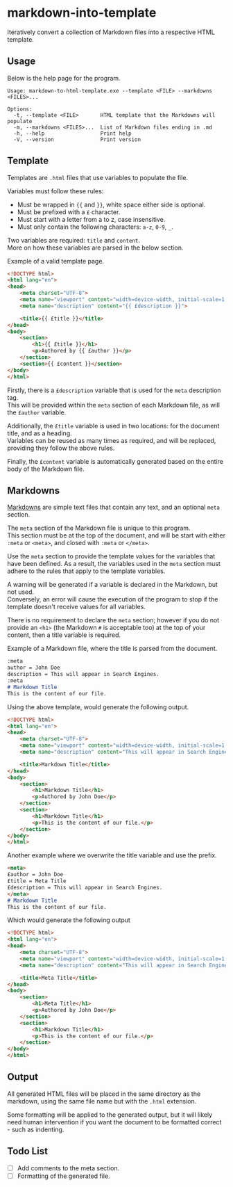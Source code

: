# markdown-into-template
Iteratively convert a collection of Markdown files into a respective HTML template.

## Usage
Below is the help page for the program.
```
Usage: markdown-to-html-template.exe --template <FILE> --markdowns <FILES>...

Options:
  -t, --template <FILE>       HTML template that the Markdowns will populate
  -m, --markdowns <FILES>...  List of Markdown files ending in .md
  -h, --help                  Print help
  -V, --version               Print version
```

## Template
Templates are `.html` files that use variables to populate the file.

Variables must follow these rules:
* Must be wrapped in `{{` and `}}`, white space either side is optional.
* Must be prefixed with a `£` character.
* Must start with a letter from a to z, case insensitive.
* Must only contain the following characters: `a-z`, `0-9`, `_`.

Two variables are required: `title` and `content`.  
More on how these variables are parsed in the below section.

Example of a valid template page.
```html
<!DOCTYPE html>
<html lang="en">
<head>
    <meta charset="UTF-8">
    <meta name="viewport" content="width=device-width, initial-scale=1.0">
    <meta name="description" content="{{ £description }}">

    <title>{{ £title }}</title>
</head>
<body>
    <section>
        <h1>{{ £title }}</h1>
        <p>Authored by {{ £author }}</p>
    </section>
    <section>{{ £content }}</section>
</body>
</html>
```
Firstly, there is a `£description` variable that is used for the `meta` description tag.  
This will be provided within the `meta` section of each Markdown file, as will the `£author` variable.

Additionally, the `£title` variable is used in two locations: for the document title, and as a heading.  
Variables can be reused as many times as required, and will be replaced, providing they follow the above rules.

Finally, the `£content` variable is automatically generated based on the entire body of the Markdown file.

## Markdowns
[Markdowns](https://daringfireball.net/projects/markdown) are simple text files that contain any text, and an optional `meta` section.

The `meta` section of the Markdown file is unique to this program.  
This section must be at the top of the document, and will be start with either `:meta` or `<meta>`, and closed with `:meta` or `</meta>`.

Use the `meta` section to provide the template values for the variables that have been defined. As a result, the variables used in the `meta` section must adhere to the rules that apply to the template variables.

A warning will be generated if a variable is declared in the Markdown, but not used.  
Conversely, an error will cause the execution of the program to stop if the template doesn't receive values for all variables.

There is no requirement to declare the `meta` section; however if you do not provide an `<h1>` (the Markdown `#` is acceptable too) at the top of your content, then a title variable is required.

Example of a Markdown file, where the title is parsed from the document.
```md
:meta
author = John Doe
description = This will appear in Search Engines.
:meta
# Markdown Title
This is the content of our file.
```
Using the above template, would generate the following output.
```html
<!DOCTYPE html>
<html lang="en">
<head>
    <meta charset="UTF-8">
    <meta name="viewport" content="width=device-width, initial-scale=1.0">
    <meta name="description" content="This will appear in Search Engines.">

    <title>Markdown Title</title>
</head>
<body>
    <section>
        <h1>Markdown Title</h1>
        <p>Authored by John Doe</p>
    </section>
    <section>
        <h1>Markdown Title</h1>
        <p>This is the content of our file.</p>
    </section>
</body>
</html>
```

Another example where we overwrite the title variable and use the prefix.
```md
<meta>
£author = John Doe
£title = Meta Title
£description = This will appear in Search Engines.
</meta>
# Markdown Title
This is the content of our file.
```

Which would generate the following output
```html
<!DOCTYPE html>
<html lang="en">
<head>
    <meta charset="UTF-8">
    <meta name="viewport" content="width=device-width, initial-scale=1.0">
    <meta name="description" content="This will appear in Search Engines.">

    <title>Meta Title</title>
</head>
<body>
    <section>
        <h1>Meta Title</h1>
        <p>Authored by John Doe</p>
    </section>
    <section>
        <h1>Markdown Title</h1>
        <p>This is the content of our file.</p>
    </section>
</body>
</html>
```

## Output
All generated HTML files will be placed in the same directory as the markdown, using the same file name but with the `.html` extension.

Some formatting will be applied to the generated output, but it will likely need human intervention if you want the document to be formatted correct - such as indenting.

## Todo List
- [ ] Add comments to the meta section.
- [ ] Formatting of the generated file.
